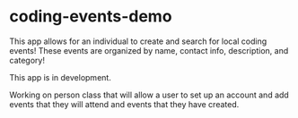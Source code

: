 # coding-events-demo

This app allows for an individual to create and search for local coding events! These events are organized by name, contact info, description, and category!

This app is in development. 

Working on person class that will allow a user to set up an account and add events that they will attend and events that they have created.
